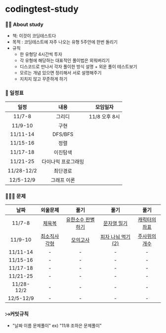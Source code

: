 # codingtest-study

### 🙋‍♀️ About study

- 책: 이것이 코딩테스트다
- 목적 : 코딩테스트에 자주 나오는 유형 5주안에 한번 돌리기
- 규칙
  - 한 유형당 4시간씩 투자
  - 각 유형에 해당하는 대표적인 풀이법은 외워버리기
  - 디스코드로 만나서 각자 풀이한 방식 설명 + 외운 풀이 테스트보기
  - 모르는 개념 있으면 정리해서 서로 설명해주기
  - 지치지 않고 꾸준하게 하기

### 📆 일정표

|    일정    |        내용         |   모임일자    |
| :--------: | :-----------------: | :-----------: |
|   11/7-8   |       그리디        | 11/8 오후 8시 |
|  11/9-10   |        구현         |               |
|  11/11-14  |       DFS/BFS       |               |
|  11/15-16  |        정렬         |               |
|  11/17-18  |      이진탐색       |               |
|  11/21-25  | 다이나믹 프로그래밍 |               |
| 11/28-12/2 |      최단경로       |               |
| 12/5-12/9  |     그래프 이론     |               |

### 👩🏻‍💻 문제

|    날짜    |                                               외울문제                                               |                                                      풀기                                                       |                                                       풀기                                                       |                                                  풀기                                                   |
| :--------: | :--------------------------------------------------------------------------------------------------: | :-------------------------------------------------------------------------------------------------------------: | :--------------------------------------------------------------------------------------------------------------: | :-----------------------------------------------------------------------------------------------------: |
|   11/7-8   |       [체육복](https://school.programmers.co.kr/learn/courses/30/lessons/42862, "체육복 link")       | [유한소수 판별하기](https://school.programmers.co.kr/learn/courses/30/lessons/120878, "유한소수 판별하기 link") |    [문자열 밀기](https://school.programmers.co.kr/learn/courses/30/lessons/120921, "유한소수 판별하기 link")     | [캐릭터의 좌표](https://school.programmers.co.kr/learn/courses/30/lessons/120861, "캐릭터의 좌표 link") |
|  11/9-10   | [최소직사각형](https://school.programmers.co.kr/learn/courses/30/lessons/86491, "최소직사각형 link") |          [모의고사](https://school.programmers.co.kr/learn/courses/30/lessons/42840, "모의고사 link")           | [피자 나눠 먹기 (2)](https://school.programmers.co.kr/learn/courses/30/lessons/120815, "피자 나눠 먹기(2) link") | [주사위의 개수](https://school.programmers.co.kr/learn/courses/30/lessons/120845, "주사위의 개수 link") |
|  11/11-14  |                                                  -                                                   |                                                        -                                                        |                                                        -                                                         |                                                    -                                                    |
|  11/15-16  |                                                  -                                                   |                                                        -                                                        |                                                        -                                                         |                                                    -                                                    |
|  11/17-18  |                                                  -                                                   |                                                        -                                                        |                                                        -                                                         |                                                    -                                                    |
|  11/21-25  |                                                  -                                                   |                                                        -                                                        |                                                        -                                                         |                                                    -                                                    |
| 11/28-12/2 |                                                  -                                                   |                                                        -                                                        |                                                        -                                                         |                                                    -                                                    |
| 12/5-12/9  |                                                  -                                                   |                                                        -                                                        |                                                        -                                                         |                                                    -                                                    |

### ⧴커밋규칙

- "날짜 이름 문제풀이" ex) "11/8 조하은 문제풀이"
